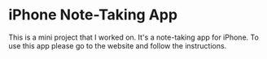 # iPhone Note-Taking App
This is a mini project that I worked on.
It's a note-taking app for iPhone.
To use this app please go to the website and follow the instructions.
